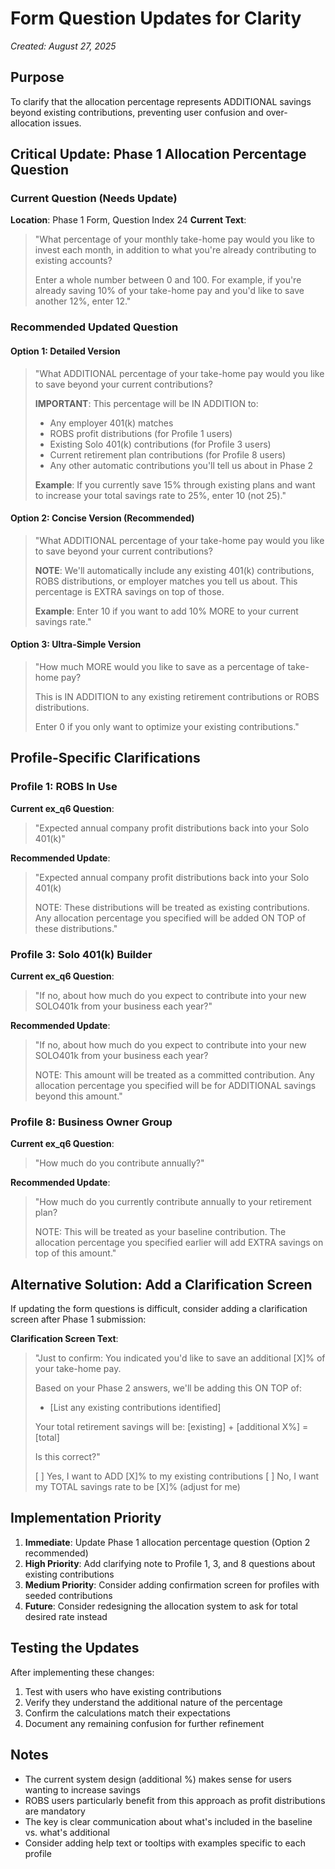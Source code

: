 # Form Question Updates for Clarity

*Created: August 27, 2025*

## Purpose
To clarify that the allocation percentage represents ADDITIONAL savings beyond existing contributions, preventing user confusion and over-allocation issues.

## Critical Update: Phase 1 Allocation Percentage Question

### Current Question (Needs Update)
**Location**: Phase 1 Form, Question Index 24
**Current Text**:
> "What percentage of your monthly take-home pay would you like to invest each month, in addition to what you're already contributing to existing accounts?
> 
> Enter a whole number between 0 and 100. For example, if you're already saving 10% of your take-home pay and you'd like to save another 12%, enter 12."

### Recommended Updated Question

#### Option 1: Detailed Version
> "What ADDITIONAL percentage of your take-home pay would you like to save beyond your current contributions?
> 
> **IMPORTANT**: This percentage will be IN ADDITION to:
> - Any employer 401(k) matches
> - ROBS profit distributions (for Profile 1 users)
> - Existing Solo 401(k) contributions (for Profile 3 users)
> - Current retirement plan contributions (for Profile 8 users)
> - Any other automatic contributions you'll tell us about in Phase 2
> 
> **Example**: If you currently save 15% through existing plans and want to increase your total savings rate to 25%, enter 10 (not 25)."

#### Option 2: Concise Version (Recommended)
> "What ADDITIONAL percentage of your take-home pay would you like to save beyond your current contributions?
> 
> **NOTE**: We'll automatically include any existing 401(k) contributions, ROBS distributions, or employer matches you tell us about. This percentage is EXTRA savings on top of those.
> 
> **Example**: Enter 10 if you want to add 10% MORE to your current savings rate."

#### Option 3: Ultra-Simple Version
> "How much MORE would you like to save as a percentage of take-home pay?
> 
> This is IN ADDITION to any existing retirement contributions or ROBS distributions.
> 
> Enter 0 if you only want to optimize your existing contributions."

## Profile-Specific Clarifications

### Profile 1: ROBS In Use
**Current ex_q6 Question**:
> "Expected annual company profit distributions back into your Solo 401(k)"

**Recommended Update**:
> "Expected annual company profit distributions back into your Solo 401(k)
> 
> NOTE: These distributions will be treated as existing contributions. Any allocation percentage you specified will be added ON TOP of these distributions."

### Profile 3: Solo 401(k) Builder
**Current ex_q6 Question**:
> "If no, about how much do you expect to contribute into your new SOLO401k from your business each year?"

**Recommended Update**:
> "If no, about how much do you expect to contribute into your new SOLO401k from your business each year?
> 
> NOTE: This amount will be treated as a committed contribution. Any allocation percentage you specified will be for ADDITIONAL savings beyond this amount."

### Profile 8: Business Owner Group
**Current ex_q6 Question**:
> "How much do you contribute annually?"

**Recommended Update**:
> "How much do you currently contribute annually to your retirement plan?
> 
> NOTE: This will be treated as your baseline contribution. The allocation percentage you specified earlier will add EXTRA savings on top of this amount."

## Alternative Solution: Add a Clarification Screen

If updating the form questions is difficult, consider adding a clarification screen after Phase 1 submission:

**Clarification Screen Text**:
> "Just to confirm: You indicated you'd like to save an additional [X]% of your take-home pay.
> 
> Based on your Phase 2 answers, we'll be adding this ON TOP of:
> - [List any existing contributions identified]
> 
> Your total retirement savings will be: [existing] + [additional X%] = [total]
> 
> Is this correct?"
> 
> [ ] Yes, I want to ADD [X]% to my existing contributions
> [ ] No, I want my TOTAL savings rate to be [X]% (adjust for me)

## Implementation Priority

1. **Immediate**: Update Phase 1 allocation percentage question (Option 2 recommended)
2. **High Priority**: Add clarifying note to Profile 1, 3, and 8 questions about existing contributions
3. **Medium Priority**: Consider adding confirmation screen for profiles with seeded contributions
4. **Future**: Consider redesigning the allocation system to ask for total desired rate instead

## Testing the Updates

After implementing these changes:
1. Test with users who have existing contributions
2. Verify they understand the additional nature of the percentage
3. Confirm the calculations match their expectations
4. Document any remaining confusion for further refinement

## Notes

- The current system design (additional %) makes sense for users wanting to increase savings
- ROBS users particularly benefit from this approach as profit distributions are mandatory
- The key is clear communication about what's included in the baseline vs. what's additional
- Consider adding help text or tooltips with examples specific to each profile